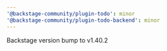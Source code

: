```yaml
---
'@backstage-community/plugin-todo': minor
'@backstage-community/plugin-todo-backend': minor
---
```


Backstage version bump to v1.40.2
